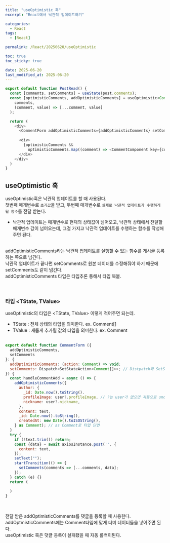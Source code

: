 ```yaml
---
title: "useOptimistic 훅"
excerpt: "React에서 낙관적 업데이트하기"

categories:
  - React
tags:
  - [React]

permalink: /React/20250620/useOptimistic

toc: true
toc_sticky: true

date: 2025-06-20
last_modified_at: 2025-06-20
---
```


```js
export default function PostRead() {
  const [comments, setComments] = useState(post.comments);
  const [optimisticComments, addOptimisticComments] = useOptimistic<Comment[], Comment>(
    comments,
    (comment, value) => [...comment, value]
  );

  return (
    <div>
      <CommentForm addOptimisticComments={addOptimisticComments} setComments={setComments}>
			
      <div>
        {optimisticComments &&
          optimisticComments.map((comment) => <CommentComponent key={comment._id} {...comment} />)} // 필요한 것만 꺼내 써도 됨. CommentComponent({_id, author, content} : Comment) 이후에 props 더 받아서 타입 더 적어야 하면 Comment & {deleteComment: ()=>void} 이렇게 적어주면 됨
      </div>
    </div>
  )
}
```

## useOptimistic 훅
useOptimistic훅은 낙관적 업데이트를 할 때 사용된다. <br>
첫번째 매개변수로 `초기값`을 받고, 두번째 매개변수로 `실제로 낙관적 업데이트가 수행하게 될 함수`를 전달 받는다. <br>
  - 낙관적 업데이트는 매개변수로 현재의 상태값이 넘어오고, 낙관적 상태에서 전달할 매개변수 값이 넘어오는데, 그걸 가지고 낙관적 업데이트를 수행하는 함수를 작성해주면 된다.
<br><br>

addOptimisticComments라는 낙관적 업데이트를 실행할 수 있는 함수를 게시글 등록하는 쪽으로 넘긴다. <br>
낙관적 업데이트가 끝나면 setComments로 원본 데이터를 수정해줘야 하기 때문에 setComments도 같이 넘긴다. <br>
addOptimisticComments 타입은 타입추론 통해서 타입 복붙. <br>
<br><br>

### 타입 <TState, TValue>
useOptimistic의 타입은 <TState, TValue> 이렇게 적어주면 되는데. <br>
- TState : 전체 상태의 타입을 의미한다. ex. Comment[]
- TValue : 새롭게 추가될 값의 타입을 의미한다. ex. Comment
<br><br>

```js
export default function CommentForm ({
  addOptimisticComments,
  setComments
}: {
  addOptimisticComments: (action: Comment) => void;
  setComments: Dispatch<SetStateAction<Comment[]>>; // Distpatch와 SetStateAction은 auto import 필요함
}) {
  const handleCommentAdd = async () => {
    addOptimisticComments({
      author: {
        _id: Date.now().toString().
        profileImage: user?.profileImage, // ?는 user가 없으면 자동으로 undefined 반환.
        nickname: user?.nickname,
      },
      content: text,
      _id: Date.now().toString(),
      createdAt: new Date().toISOString(),
    } as Comment); // as Comment로 타입 단언
  }
  try { 
    if (!text.trim()) return;
    const {data} = await axiosInstance.post('', {
      content: text,
    });
    setText("");
    startTransition(() => {
      setComments(comments => [...comments, data];
    });
  } catch (e) {}
  return (
	
  )
}
```
<br>
 
전달 받은 addOptimisticComments를 댓글을 등록할 때 사용한다. <br>
addOptmisticComments에는 Comment타입에 맞게 더미 데이터들을 넣어주면 된다. <br>
useOptimistic 훅은 댓글 등록이 실패됐을 때 자동 롤백이된다. <br> <br>
